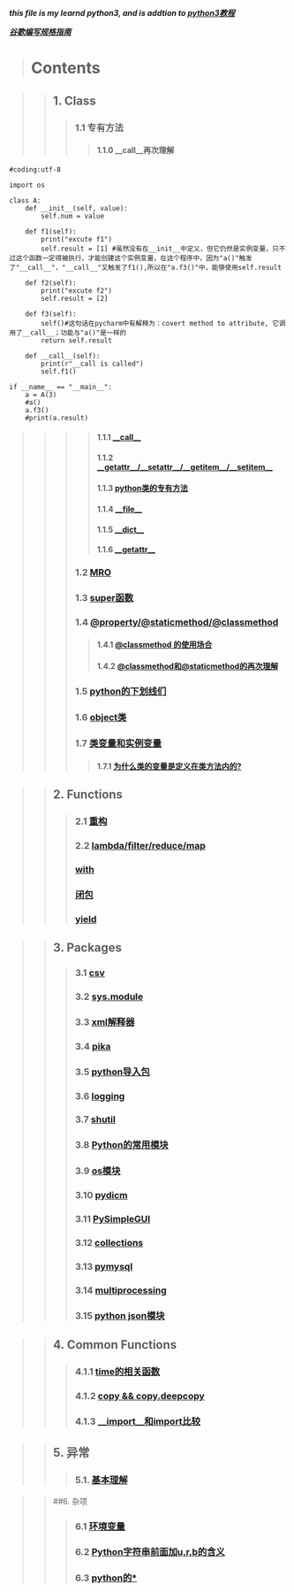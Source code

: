 ***this file is my learnd python3, and is addtion to [python3教程](https://www.runoob.com/python3/python3-tutorial.html)***

***[谷歌编写规格指南](https://zh-google-styleguide.readthedocs.io/en/latest/google-python-styleguide/python\_language\_rules/)***
> # Contents

> > ## 1. Class</br>
> > > ### 1.1 专有方法 </br>
> > > > #### 1.1.0 \_\_call\_\_再次理解
```
#coding:utf-8

import os

class A:
    def __init__(self, value):
        self.num = value

    def f1(self):
        print("excute f1")
        self.result = [1] #虽然没有在__init__中定义，但它仍然是实例变量，只不过这个函数一定得被执行，才能创建这个实例变量，在这个程序中，因为"a()"触发了"__call__"，"__call__"又触发了f1(),所以在"a.f3()"中，能够使用self.result
    
    def f2(self):
        print("excute f2")
        self.result = [2]

    def f3(self):
        self()#这句话在pycharm中有解释为：covert method to attribute, 它调用了__call__；功能与"a()"是一样的
        return self.result

    def __call__(self):
        print(r"__call is called")
        self.f1()

if __name__ == "__main__":
    a = A(3)
    #a()
    a.f3()
    #print(a.result)
```
> > > > #### 1.1.1 [\_\_call\_\_](https://www.cnblogs.com/superxuezhazha/p/5793536.html) </br>
> > > > #### 1.1.2 [\_\_getattr\_\_\/\_\_setattr\_\_\/\_\_getitem\_\_\/\_\_setitem\_\_](https://blog.csdn.net/chituozha5528/article/details/78355216) </br>
> > > > #### 1.1.3 [python类的专有方法](https://segmentfault.com/a/1190000007256392) </br>
> > > > #### 1.1.4 [\_\_file\_\_](https://www.cnblogs.com/ajaxa/p/9016475.html)</br>
> > > > #### 1.1.5 [\_\_dict\_\_](https://www.cnblogs.com/alvin2010/p/9102344.html)</br>
> > > > #### 1.1.6 [\_\_getattr\_\_](https://www.jianshu.com/p/dec562715df6)</br>
> > > ### 1.2 [MRO](https://www.cnblogs.com/ssyfj/p/9017280.html) </br>
> > > ### 1.3 [super函数](https://www.imooc.com/article/50836) </br>
> > > ### 1.4 [@property\/@staticmethod\/@classmethod](https://www.cnblogs.com/wangyongsong/p/6750454.html) </br>
> > > > #### 1.4.1 [@classmethod 的使用场合](https://blog.csdn.net/dyh4201/article/details/78336529) </br>
> > > > #### 1.4.2 [@classmethod和@staticmethod的再次理解](https://eclipsesv.com/page/2/) </br>
> > > ### 1.5 [python的下划线们](https://blog.csdn.net/lcczzu/article/details/84819587)</br>
> > > ### 1.6 [object类](https://blog.csdn.net/DeepOscar/article/details/80947155) </br>
> > > ### 1.7 [类变量和实例变量](https://www.cnblogs.com/crazyrunning/p/6945183.html) </br>
> > > > #### 1.7.1 [为什么类的变量是定义在类方法内的?](https://www.cnblogs.com/chownjy/p/8663024.html)

> > ## 2. Functions </br>
> > > ### 2.1 [重构](https://blog.csdn.net/liuwei_q/article/details/83032297)  
> > > ### 2.2 [lambda/filter/reduce/map](https://www.cnblogs.com/kaituorensheng/p/5300340.html)  
> > > ### [with](https://www.jianshu.com/p/5b01fb36fd4c) </br>
> > > ### [闭包](https://blog.csdn.net/weixin_44141532/article/details/87116038) </br>
> > > ### [yield](https://www.ibm.com/developerworks/cn/opensource/os-cn-python-yield/index.html) </br>

> > ## 3. Packages
> > > ### 3.1 [csv](https://www.cnblogs.com/wuxunyan/p/10442444.html)</br>
> > > ### 3.2 [sys.module](https://www.cnblogs.com/zhaojingyu/p/9069076.html)</br>
> > > ### 3.3 [xml解释器](https://blog.csdn.net/guangmingsky/article/details/77601225)</br>
> > > ### 3.4 [pika](https://pypi.org/project/pika/)</br>
> > > ### 3.5 [python导入包](https://blog.csdn.net/chinesepython/article/details/82113575) </br>
> > > ### 3.6 [logging](https://www.cnblogs.com/Nicholas0707/p/9021672.html) </br>
> > > ### 3.7 [shutil](https://www.jb51.net/article/145522.htm) </br>
> > > ### 3.8 [Python的常用模块](https://www.cnblogs.com/brf-test/p/11241161.html) </br>
> > > ### 3.9 [os模块](https://www.cnblogs.com/kaituorensheng/archive/2013/03/18/2965766.html) </br>
> > > ### 3.10 [pydicm](https://blog.csdn.net/linhai1028/article/details/79551488) </br>
> > > ### 3.11 [PySimpleGUI](https://linux.cn/article-10027-1.html)</br>
> > > ### 3.12 [collections](https://www.cnblogs.com/zhizhan/p/5692668.html) </br>
> > > ### 3.13 [pymysql](https://www.runoob.com/python3/python3-mysql.html) </br>
> > > ### 3.14 [multiprocessing](https://www.osgeo.cn/cpython/library/multiprocessing.html) </br>
> > > ### 3.15 [python json模块](https://www.runoob.com/python/python-json.html)</br>



> > ## 4. Common Functions
> > > ### 4.1.1 [time的相关函数](https://blog.csdn.net/brucewong0516/article/details/79044905)</br>
> > > ### 4.1.2 [copy && copy.deepcopy](https://blog.csdn.net/u010712012/article/details/79754132) </br>
> > > ### 4.1.3 [\_\_import\_\_和import比较](https://blog.csdn.net/weixin_42670402/article/details/83472429) </br>


> > ## 5. 异常</br>
> > > ### 5.1. [基本理解](https://www.jianshu.com/p/66e2e4104e7c)


> > ##6. 杂项 </br>
> > > ### 6.1 [环境变量](https://blog.csdn.net/v_xchen_v/article/details/80393967) </br>
> > > ### 6.2 [Python字符串前面加u,r,b的含义](https://www.cnblogs.com/liangmingshen/p/9274021.html)
> > > ### 6.3 [python的\*](https://www.cnblogs.com/jony7/p/8035376.html)
